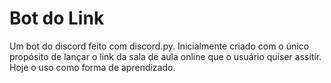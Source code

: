 # Bot do Link
Um bot do discord feito com discord.py. Inicialmente criado com o único propósito de lançar o link da sala de aula online que o usuário quiser assitir. Hoje o uso como forma de aprendizado.
